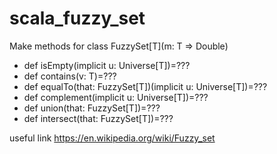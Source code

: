 # scala_fuzzy_set

Make methods for class FuzzySet[T](m: T => Double)

- def isEmpty(implicit u: Universe[T])=???
- def contains(v: T)=???
- def equalTo(that: FuzzySet[T])(implicit u: Universe[T])=???
- def complement(implicit u: Universe[T])=???
- def union(that: FuzzySet[T])=???
- def intersect(that: FuzzySet[T])=???

useful link https://en.wikipedia.org/wiki/Fuzzy_set
